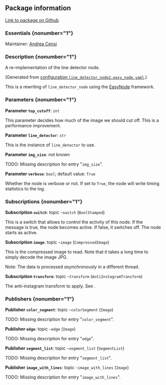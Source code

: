 <div id='line_detector2-autogenerated' markdown='1'>


<!-- do not edit this file, autogenerated -->

## Package information 

[Link to package on Github](github:org=duckietown,repo=Software,path=10-lane-control/line_detector2,branch=master)

### Essentials {nonumber="1"}

Maintainer: [Andrea Censi](mailto:acensi@idsc.mavt.ethz.ch)

### Description {nonumber="1"}


A re-implementation of the line detector node.
 



</div>

<!-- file start -->

<div id='line_detector2-line_detector_node2-autogenerated' markdown='1'>


<!-- do not edit this file, autogenerated -->

(Generated from [configuration `line_detector_node2.easy_node.yaml`](github:org=duckietown,repo=Software,path=line_detector_node2.easy_node.yaml,branch=master).)

This is a rewriting of `line_detector_node` using the [EasyNode](#easy_node) framework.

### Parameters {nonumber="1"}

**Parameter `top_cutoff`**: `int`

This parameter decides how much of the image we should cut off.
This is a performance improvement.

**Parameter `line_detector`**: `str`

This is the instance of `line_detector` to use.

**Parameter `img_size`**: not known

TODO: Missing description for entry "`img_size`".

**Parameter `verbose`**: `bool`; default value: `True`

Whether the node is verbose or not. If set to `True`,
the node will write timing statistics to the log.

### Subscriptions {nonumber="1"}

**Subscription `switch`**: topic `~switch` (`BoolStamped`)

This is a switch that allows to control the activity of this node.
If the message is true, the node becomes active. If false, it
switches off. The node starts as active.

**Subscription `image`**: topic `~image` (`CompressedImage`)

This is the compressed image to read. Note that it takes
a long time to simply decode the image JPG.

Note: The data is processed *asynchronously* in a different thread.

**Subscription `transform`**: topic `~transform` (`AntiInstagramTransform`)

The anti-instagram transform to apply.  See [](#anti_instagram).

### Publishers {nonumber="1"}

**Publisher `color_segment`**: topic `~colorSegment` (`Image`)

TODO: Missing description for entry "`color_segment`".

**Publisher `edge`**: topic `~edge` (`Image`)

TODO: Missing description for entry "`edge`".

**Publisher `segment_list`**: topic `~segment_list` (`SegmentList`)

TODO: Missing description for entry "`segment_list`".

**Publisher `image_with_lines`**: topic `~image_with_lines` (`Image`)

TODO: Missing description for entry "`image_with_lines`".



</div>